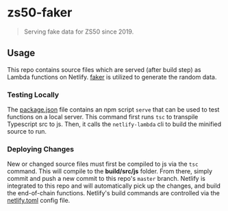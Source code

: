# zs50-faker

> Serving fake data for ZS50 since 2019. 

## Usage

This repo contains source files which are served (after build step) as Lambda functions on Netlify. [faker](https://www.npmjs.com/package/faker) is utilized to generate the random data. 

### Testing Locally

The [package.json](./package.json) file contains an npm script `serve` that can be used to test functions on a local server. This command first runs `tsc` to transpile Typescript src to js. Then, it calls the `netlify-lambda` cli to build the minified source to run. 

### Deploying Changes

New or changed source files must first be compiled to js via the `tsc` command. This will compile to the **build/src/js** folder. From there, simply commit and push a new commit to this repo's `master` branch. Netlify is integrated to this repo and will automatically pick up the changes, and build the end-of-chain functions. Netlify's build commands are controlled via the [netlify.toml](./netlify.toml) config file. 


